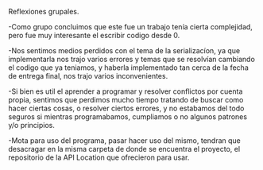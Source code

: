 Reflexiones grupales.

-Como grupo concluimos que este fue un trabajo tenía cierta complejidad, pero fue muy interesante el escribir codigo desde 0.

-Nos sentimos medios perdidos con el tema de la serializacíon, ya que implementarla nos trajo varios errores y temas que se resolvían cambiando el codigo que ya teniamos, y haberla implementado tan cerca de la fecha de entrega final, nos trajo varios inconvenientes.

-Si bien es util el aprender a programar y resolver conflictos por cuenta propia, sentimos que perdimos mucho tiempo tratando de buscar como hacer ciertas cosas, o resolver ciertos errores, y no estabamos del todo seguros si mientras programabamos, cumpliamos o no algunos patrones y/o principios.

-Mota para uso del programa, pasar hacer uso del mismo, tendran que desacragar en la misma carpeta de donde se encuentra el proyecto, el repositorio de la API Location que ofrecieron para usar.